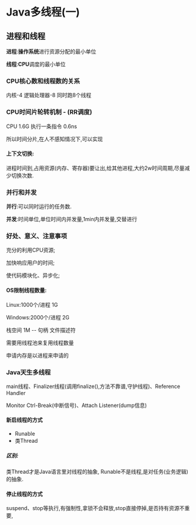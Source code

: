 # Java多线程(一)

## 进程和线程

**进程**:**操作系统**进行资源分配的最小单位

**线程**:**CPU**调度的最小单位

### CPU核心数和线程数的关系

内核-4 逻辑处理器-8  同时跑8个线程

### CPU时间片轮转机制 - (RR调度)

CPU 1.6G 执行一条指令 0.6ns 

所以时间分片,在人不感知情况下,可以实现

#### 上下文切换:

进程时间到,占用资源(内存、寄存器)要让出,给其他进程,大约2w时间周期,尽量减少切换次数.

### 并行和并发

**并行**:可以同时运行的任务数.

**并发**:时间单位,单位时间内并发量,1min内并发量,交替进行

### 好处、意义、注意事项

充分的利用CPU资源;

加快响应用户的时间;

使代码模块化、异步化;

#### OS限制线程数量:

Linux:1000个/进程 1G 

Windows:2000个/进程  2G

栈空间 1M   -- 句柄 文件描述符

需要用线程池来复用线程数量

申请内存是以进程来申请的

### Java天生多线程

main线程、Finalizer线程(调用finalize(),方法不靠谱,守护线程)、Reference Handler

Monitor Ctrl-Break(中断信号)、Attach Listener(dump信息)

#### 新启线程的方式

- Runable
- 类Thread

##### 区别:

类Thread才是Java语言里对线程的抽象, Runable不是线程,是对任务(业务逻辑)的抽象.

####  停止线程的方式

suspend、stop等执行,有强制性,拿锁不会释放,stop直接停掉,是否持有资源不重要,